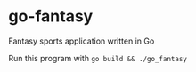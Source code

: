 go-fantasy
==========

Fantasy sports application written in Go

Run this program with `go build && ./go_fantasy`